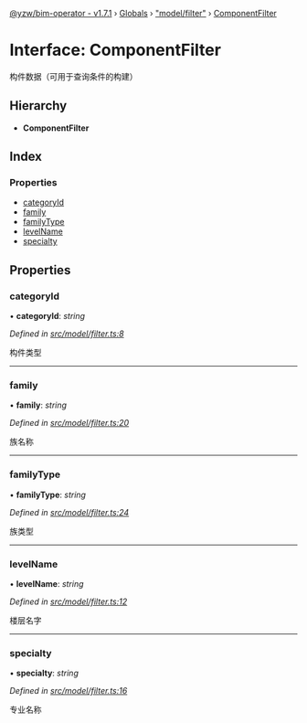 [@yzw/bim-operator - v1.7.1](../README.md) › [Globals](../globals.md) › ["model/filter"](../modules/_model_filter_.md) › [ComponentFilter](_model_filter_.componentfilter.md)

# Interface: ComponentFilter

构件数据（可用于查询条件的构建）

## Hierarchy

* **ComponentFilter**

## Index

### Properties

* [categoryId](_model_filter_.componentfilter.md#categoryid)
* [family](_model_filter_.componentfilter.md#family)
* [familyType](_model_filter_.componentfilter.md#familytype)
* [levelName](_model_filter_.componentfilter.md#levelname)
* [specialty](_model_filter_.componentfilter.md#specialty)

## Properties

###  categoryId

• **categoryId**: *string*

*Defined in [src/model/filter.ts:8](https://github.com/youkaisteve/bim-operator/blob/b87a88f/src/model/filter.ts#L8)*

构件类型

___

###  family

• **family**: *string*

*Defined in [src/model/filter.ts:20](https://github.com/youkaisteve/bim-operator/blob/b87a88f/src/model/filter.ts#L20)*

族名称

___

###  familyType

• **familyType**: *string*

*Defined in [src/model/filter.ts:24](https://github.com/youkaisteve/bim-operator/blob/b87a88f/src/model/filter.ts#L24)*

族类型

___

###  levelName

• **levelName**: *string*

*Defined in [src/model/filter.ts:12](https://github.com/youkaisteve/bim-operator/blob/b87a88f/src/model/filter.ts#L12)*

楼层名字

___

###  specialty

• **specialty**: *string*

*Defined in [src/model/filter.ts:16](https://github.com/youkaisteve/bim-operator/blob/b87a88f/src/model/filter.ts#L16)*

专业名称
